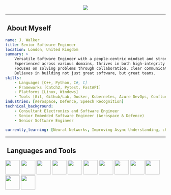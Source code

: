 <p align='center'>
    <img src="https://capsule-render.vercel.app/api?type=waving&color=72b368&height=200&section=header&text=J.%20WALKER&fontColor=ebdfc3&fontSize=45&animation=fadeIn&fontAlignY=34&desc=Software%20Engineer%20-%20C%2B%2B%2C%20Python&fontSize=9&descAlignY=49&descAlign=53"/>
</p>

---

<h2>&nbsp;About Myself</h2>

```yaml
name: J. Walker
title: Senior Software Engineer
location: London, United Kingdom
summary: >
    Versatile Software Engineer with a people-centric mindset and strong expertise in C++, Python, and C#.
    Experienced across various domains, thrives in both high-integrity systems and agile environments.
    Focuses on solving problems through collaboration, clear communication, and continuous improvement.
    Believes in building not just great software, but great teams.
skills:
    - Languages [C++, Python, C#, C]
    - Frameworks [Catch2, Pytest, FastAPI]
    - Platforms [Linux, Windows]
    - Tools [Git, Github/Lab, Docker, Kubernetes, Azure DevOps, Confluence, JIRA]
industries: [Aerospace, Defence, Speech Recognition]
technical_background:
    - Consultant Electronics and Software Engineer
    - Senior Embedded Software Engineer (Aerospace & Defence)
    - Senior Software Engineer
  
currently_learning: [Neural Networks, Improving Async Understanding, chess]
```
  
---  

<h2>&nbsp;Languages and Tools</h2>
<p align="left">
  <img src="https://cdn.jsdelivr.net/gh/devicons/devicon@latest/icons/cplusplus/cplusplus-original.svg" width="45" height="45"/>
  <img src="https://cdn.jsdelivr.net/gh/devicons/devicon@latest/icons/c/c-original.svg" width="45" height="45"/>
  <img src="https://cdn.jsdelivr.net/gh/devicons/devicon@latest/icons/python/python-original-wordmark.svg" width="45" height="45"/>
  <img src="https://cdn.jsdelivr.net/gh/devicons/devicon@latest/icons/azuredevops/azuredevops-original.svg" width="45" height="45"/>
  <img src="https://cdn.jsdelivr.net/gh/devicons/devicon@latest/icons/bash/bash-original.svg" width="45" height="45"/>
  <img src="https://cdn.jsdelivr.net/gh/devicons/devicon@latest/icons/cmake/cmake-original.svg" width="45" height="45"/>
  <img src="https://cdn.jsdelivr.net/gh/devicons/devicon@latest/icons/confluence/confluence-original-wordmark.svg" width="45" height="45"/>
  <img src="https://cdn.jsdelivr.net/gh/devicons/devicon@latest/icons/docker/docker-original.svg" width="45" height="45"/>
  <img src="https://cdn.jsdelivr.net/gh/devicons/devicon@latest/icons/git/git-original.svg" width="45" height="45"/>  
  <img src="https://cdn.jsdelivr.net/gh/devicons/devicon@latest/icons/github/github-original.svg" width="45" height="45"/>
  <img src="https://cdn.jsdelivr.net/gh/devicons/devicon@latest/icons/gitlab/gitlab-original.svg" width="45" height="45"/>           
  <img src="https://cdn.jsdelivr.net/gh/devicons/devicon@latest/icons/linux/linux-original.svg" width="45" height="45"/>
</p>
